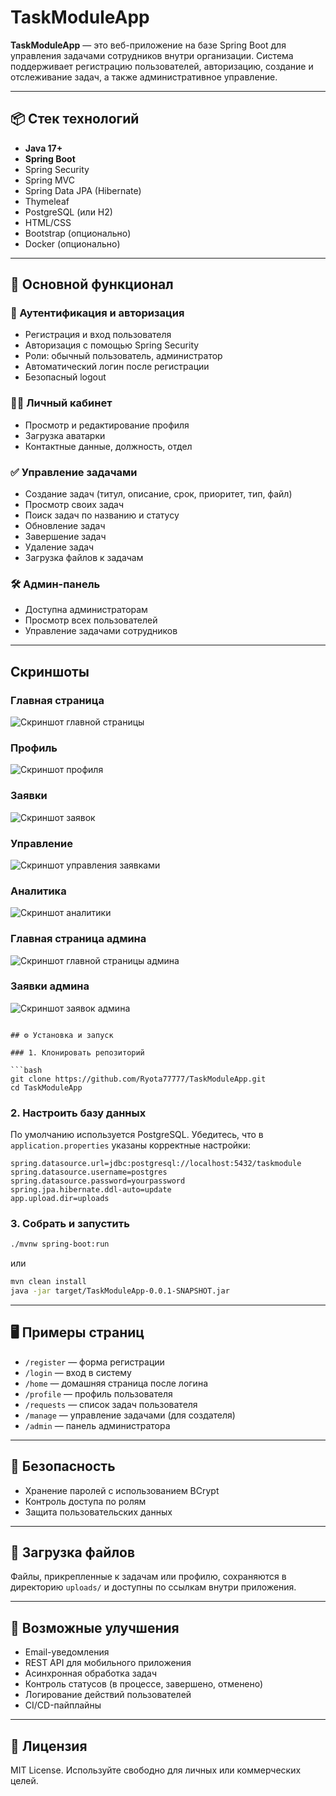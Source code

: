 # TaskModuleApp

**TaskModuleApp** — это веб-приложение на базе Spring Boot для управления задачами сотрудников внутри организации. Система поддерживает регистрацию пользователей, авторизацию, создание и отслеживание задач, а также административное управление.

---

## 📦 Стек технологий

- **Java 17+**
- **Spring Boot**
- Spring Security
- Spring MVC
- Spring Data JPA (Hibernate)
- Thymeleaf
- PostgreSQL (или H2)
- HTML/CSS
- Bootstrap (опционально)
- Docker (опционально)

---

## 🚀 Основной функционал

### 👤 Аутентификация и авторизация
- Регистрация и вход пользователя
- Авторизация с помощью Spring Security
- Роли: обычный пользователь, администратор
- Автоматический логин после регистрации
- Безопасный logout

### 🧑‍💼 Личный кабинет
- Просмотр и редактирование профиля
- Загрузка аватарки
- Контактные данные, должность, отдел

### ✅ Управление задачами
- Создание задач (титул, описание, срок, приоритет, тип, файл)
- Просмотр своих задач
- Поиск задач по названию и статусу
- Обновление задач
- Завершение задач
- Удаление задач
- Загрузка файлов к задачам

### 🛠 Админ-панель
- Доступна администраторам
- Просмотр всех пользователей
- Управление задачами сотрудников

---

## Скриншоты

### Главная страница
![Скриншот главной страницы](https://github.com/Ryota77777/TaskModuleApp/blob/main/uploads/main5.jpg?raw=true)

### Профиль
![Скриншот профиля](https://github.com/Ryota77777/TaskModuleApp/blob/main/uploads/profile5.jpg?raw=true)

### Заявки
![Скриншот заявок](https://github.com/Ryota77777/TaskModuleApp/blob/main/uploads/myrequests5.jpg?raw=true)

### Управление
![Скриншот управления заявками](https://github.com/Ryota77777/TaskModuleApp/blob/main/uploads/manage5.jpg?raw=true)

### Аналитика
![Скриншот аналитики](https://github.com/Ryota77777/TaskModuleApp/blob/main/uploads/analytics5.jpg?raw=true)

### Главная страница админа
![Скриншот главной страницы админа](https://github.com/Ryota77777/TaskModuleApp/blob/main/uploads/admin5.jpg?raw=true)

### Заявки админа
![Скриншот заявок админа](https://github.com/Ryota77777/TaskModuleApp/blob/main/uploads/requests.jpg?raw=true)

```

## ⚙️ Установка и запуск

### 1. Клонировать репозиторий

```bash
git clone https://github.com/Ryota77777/TaskModuleApp.git
cd TaskModuleApp
```

### 2. Настроить базу данных

По умолчанию используется PostgreSQL. Убедитесь, что в `application.properties` указаны корректные настройки:

```properties
spring.datasource.url=jdbc:postgresql://localhost:5432/taskmodule
spring.datasource.username=postgres
spring.datasource.password=yourpassword
spring.jpa.hibernate.ddl-auto=update
app.upload.dir=uploads
```

### 3. Собрать и запустить

```bash
./mvnw spring-boot:run
```

или

```bash
mvn clean install
java -jar target/TaskModuleApp-0.0.1-SNAPSHOT.jar
```

---

## 🖥 Примеры страниц

- `/register` — форма регистрации
- `/login` — вход в систему
- `/home` — домашняя страница после логина
- `/profile` — профиль пользователя
- `/requests` — список задач пользователя
- `/manage` — управление задачами (для создателя)
- `/admin` — панель администратора

---

## 🔐 Безопасность

- Хранение паролей с использованием BCrypt
- Контроль доступа по ролям
- Защита пользовательских данных

---

## 📎 Загрузка файлов

Файлы, прикрепленные к задачам или профилю, сохраняются в директорию `uploads/` и доступны по ссылкам внутри приложения.

---

## 📌 Возможные улучшения

- Email-уведомления
- REST API для мобильного приложения
- Асинхронная обработка задач
- Контроль статусов (в процессе, завершено, отменено)
- Логирование действий пользователей
- CI/CD-пайплайны

---


## 📄 Лицензия

MIT License. Используйте свободно для личных или коммерческих целей.
